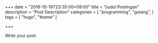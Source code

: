 +++
date = "2016-10-19T23:35:00+09:00"
title = "Judul Postingan"
description = "Post Description"
categories = [
    "programming",
    "golang",
]
tags = [
    "hugo",
    "theme"
]

+++

Write your post.
